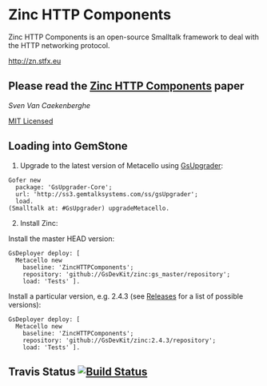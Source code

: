 # Zinc HTTP Components


Zinc HTTP Components is an open-source Smalltalk framework 
to deal with the HTTP networking protocol.


<http://zn.stfx.eu>


## Please read the [Zinc HTTP Components](https://github.com/svenvc/zinc/blob/master/zinc-http-components-paper.md) paper


*Sven Van Caekenberghe* 


[MIT Licensed](https://github.com/svenvc/zinc/blob/master/license.txt)

## Loading into GemStone

1. Upgrade to the latest version of Metacello using [GsUpgrader](https://github.com/GsDevKit/gsUpgrader#gsupgrader-):

```Smalltalk
Gofer new
  package: 'GsUpgrader-Core';
  url: 'http://ss3.gemtalksystems.com/ss/gsUpgrader';
  load.
(Smalltalk at: #GsUpgrader) upgradeMetacello.
```

2. Install Zinc:

  Install the master HEAD version:
  ```Smalltalk
  GsDeployer deploy: [
    Metacello new
      baseline: 'ZincHTTPComponents';
      repository: 'github://GsDevKit/zinc:gs_master/repository';
      load: 'Tests' ].
  ```

  Install a particular version, e.g. 2.4.3 (see [Releases](https://github.com/GsDevKit/zinc/releases) for a list of possible versions):
  ```Smalltalk
  GsDeployer deploy: [
    Metacello new
      baseline: 'ZincHTTPComponents';
      repository: 'github://GsDevKit/zinc:2.4.3/repository';
      load: 'Tests' ].
  ```


## Travis Status [![Build Status](https://travis-ci.org/GsDevKit/zinc.png?branch=gs_master)](https://travis-ci.org/gs_master/zinc)
